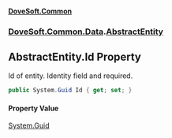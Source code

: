 #### [DoveSoft.Common](./index.md 'index')
### [DoveSoft.Common.Data](./DoveSoft-Common-Data.md 'DoveSoft.Common.Data').[AbstractEntity](./DoveSoft-Common-Data-AbstractEntity.md 'DoveSoft.Common.Data.AbstractEntity')
## AbstractEntity.Id Property
Id of entity. Identity field and required.  
```csharp
public System.Guid Id { get; set; }
```
#### Property Value
[System.Guid](https://docs.microsoft.com/en-us/dotnet/api/System.Guid 'System.Guid')  
